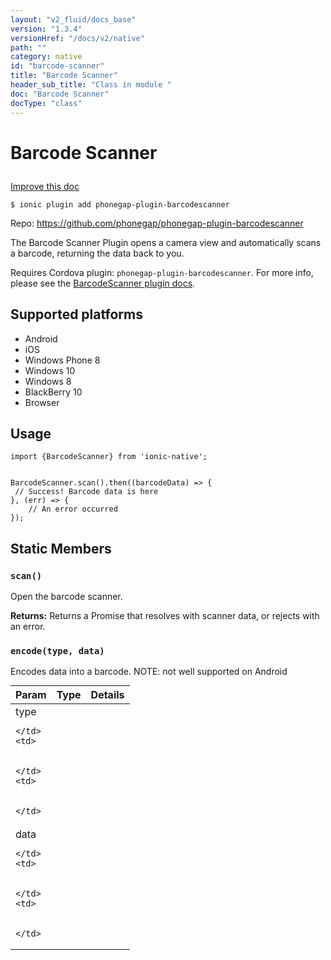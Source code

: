 ```yaml
---
layout: "v2_fluid/docs_base"
version: "1.3.4"
versionHref: "/docs/v2/native"
path: ""
category: native
id: "barcode-scanner"
title: "Barcode Scanner"
header_sub_title: "Class in module "
doc: "Barcode Scanner"
docType: "class"
---
```









<h1 class="api-title">

  
  Barcode Scanner
  

  

  

</h1>

<a class="improve-v2-docs" href="http://github.com/driftyco/ionic-native/edit/master/src/plugins/barcodescanner.ts#L0">
  Improve this doc
</a>





<!-- decorators -->


<pre><code>$ ionic plugin add phonegap-plugin-barcodescanner</code></pre>
<p>Repo:
  <a href="https://github.com/phonegap/phonegap-plugin-barcodescanner">
    https://github.com/phonegap/phonegap-plugin-barcodescanner
  </a>
</p>

<!-- description -->

<p>The Barcode Scanner Plugin opens a camera view and automatically scans a barcode, returning the data back to you.</p>
<p>Requires Cordova plugin: <code>phonegap-plugin-barcodescanner</code>. For more info, please see the <a href="https://github.com/phonegap/phonegap-plugin-barcodescanner">BarcodeScanner plugin docs</a>.</p>


<!-- @platforms tag -->
<h2>Supported platforms</h2>

<ul>
  <li>Android</li>
  
  <li>iOS</li>
  
  <li>Windows Phone 8</li>
  
  <li>Windows 10</li>
  
  <li>Windows 8</li>
  
  <li>BlackBerry 10</li>
  
  <li>Browser</li>
  </ul>

<!-- @platforms tag end -->


<!-- @usage tag -->

<h2>Usage</h2>

<pre><code class="lang-js">import {BarcodeScanner} from &#39;ionic-native&#39;;


BarcodeScanner.scan().then((barcodeData) =&gt; {
 // Success! Barcode data is here
}, (err) =&gt; {
    // An error occurred
});
</code></pre>




<!-- @property tags -->
<h2>Static Members</h2>
<div id="scan"></div>
<h3><code>scan()</code>
  
</h3>



Open the barcode scanner.






<div class="return-value" markdown="1">
  <i class="icon ion-arrow-return-left"></i>
  <b>Returns:</b> 
 Returns a Promise that resolves with scanner data, or rejects with an error.


</div>



<div id="encode"></div>
<h3><code>encode(type,&nbsp;data)</code>
  
</h3>

Encodes data into a barcode.
NOTE: not well supported on Android


<table class="table param-table" style="margin:0;">
  <thead>
  <tr>
    <th>Param</th>
    <th>Type</th>
    <th>Details</th>
  </tr>
  </thead>
  <tbody>
  
  <tr>
    <td>
      type
      
      
    </td>
    <td>
      

    </td>
    <td>
      
      
    </td>
  </tr>
  
  <tr>
    <td>
      data
      
      
    </td>
    <td>
      

    </td>
    <td>
      
      
    </td>
  </tr>
  
  </tbody>
</table>








<!-- methods on the class -->

<!-- related link --><!-- end content block -->


<!-- end body block -->


